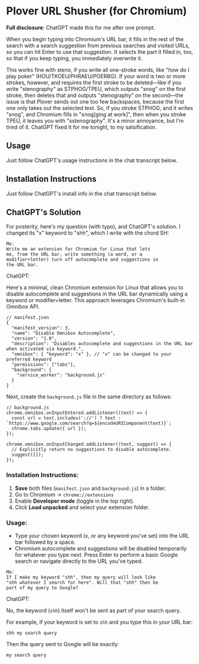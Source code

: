# Plover URL Shusher (for Chromium)
**Full disclosure**: ChatGPT made this for me after one prompt.

When you begin typing into Chromium's URL bar, it fills in the rest of the search with a search suggestion from previous searches and visited URLs, so you can hit Enter to use that suggestion. It selects the part it filled in, too, so that if you keep typing, you immediately overwrite it.

This works fine with steno, if you write all one-stroke words, like "how do I play poker" (HOU/TKOEU/PHRAEU/POERBG). If your word is two or more strokes, however, and requires the first stroke to be deleted—like if you write "stenography" as STPHOG/TPEU, which outputs "snog" on the first stroke, then deletes that and outputs "stenography" on the second—the issue is that Plover sends out one too few backspaces, because the first one only takes out the selected text. So, if you stroke STPHOG, and it writes "snog", and Chromium fills in "snog[ging at work]", then when you stroke TPEU, it leaves you with "sstenography". It's a minor annoyance, but I'm tired of it. ChatGPT fixed it for me tonight, to my satsification.

## Usage
Just follow ChatGPT's usage instructions in the chat transcript below.

## Installation Instructions
Just follow ChatGPT's install info in the chat transcript below.

## ChatGPT's Solution
For posterity, here's my question (with typo), and ChatGPT's solution.
I changed its "x" keyword to "shh", which I write with the chord SH:
```
Me:
Write me an extension for Chromium for Linux that lets
me, from the URL bar, write something (a word, or a
modifier+letter) turn off autocomplete and suggestions in
the URL bar.
```
ChatGPT:

Here's a minimal, clean Chromium extension for Linux that allows you to disable autocomplete and suggestions in the URL bar dynamically using a keyword or modifier+letter. This approach leverages Chromium's built-in Omnibox API.
```
// manifest.json
{
  "manifest_version": 3,
  "name": "Disable Omnibox Autocomplete",
  "version": "1.0",
  "description": "Disables autocomplete and suggestions in the URL bar when activated via keyword.",
  "omnibox": { "keyword": "x" }, // "x" can be changed to your preferred keyword
  "permissions": ["tabs"],
  "background": {
    "service_worker": "background.js"
  }
}
```
Next, create the `background.js` file in the same directory as follows:
```
// background.js
chrome.omnibox.onInputEntered.addListener((text) => {
  const url = text.includes('://') ? text : `https://www.google.com/search?q=${encodeURIComponent(text)}`;
  chrome.tabs.update({ url });
});

chrome.omnibox.onInputChanged.addListener((text, suggest) => {
  // Explicitly return no suggestions to disable autocomplete.
  suggest([]);
});
```
### Installation Instructions:

1. **Save** both files (`manifest.json` and `background.js`) in a folder.
2. Go to Chromium → `chrome://extensions`
3. Enable **Developer mode** (toggle in the top right).
4. Click **Load unpacked** and select your extension folder.

### Usage:
* Type your chosen keyword (x, or any keyword you've set) into the URL bar followed by a space.
* Chromium autocomplete and suggestions will be disabled temporarily for whatever you type next. Press Enter to perform a basic Google search or navigate directly to the URL you've typed.

```
Me:
If I make my keyword "shh", then my query will look like
"shh whatever I search for here". Will that "shh" then be
part of my query to Google?
```
ChatGPT:

No, the keyword (`shh`) itself won't be sent as part of your search query.

For example, if your keyword is set to `shh` and you type this in your URL bar:

```shh my search query```

Then the query sent to Google will be exactly:

```my search query```
